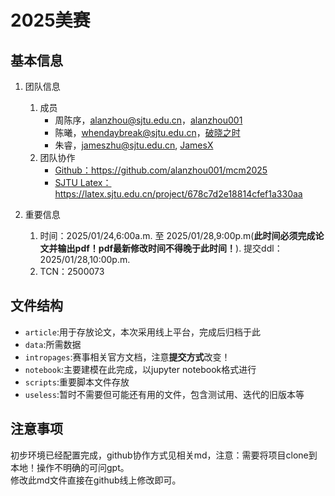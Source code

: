 # 2025美赛

## 基本信息

1. 团队信息
   1. 成员
      - 周陈序，alanzhou@sjtu.edu.cn，[alanzhou001](https://github.com/alanzhou001)
      - 陈曦，whendaybreak@sjtu.edu.cn，[破晓之时](https://github.com/When-DAYBREAK)
      - 朱睿，jameszhu@sjtu.edu.cn, [JamesX](https://github.com/jameszhu-pixel-time)
   2. 团队协作
      - [Github：](https://github.com/alanzhou001/mcm2025)https://github.com/alanzhou001/mcm2025
      - [SJTU Latex：](https://latex.sjtu.edu.cn/project/678c7d2e18814cfef1a330aa)https://latex.sjtu.edu.cn/project/678c7d2e18814cfef1a330aa

2. 重要信息
   1. 时间：2025/01/24,6:00a.m. 至 2025/01/28,9:00p.m(**此时间必须完成论文并输出pdf！pdf最新修改时间不得晚于此时间！**). 提交ddl：2025/01/28,10:00p.m.
   2. TCN：2500073

## 文件结构

- `article`:用于存放论文，本次采用线上平台，完成后归档于此
- `data`:所需数据
- `intropages`:赛事相关官方文档，注意**提交方式**改变！
- `notebook`:主要建模在此完成，以jupyter notebook格式进行
- `scripts`:重要脚本文件存放
- `useless`:暂时不需要但可能还有用的文件，包含测试用、迭代的旧版本等

## 注意事项

初步环境已经配置完成，github协作方式见相关md，注意：需要将项目clone到本地！操作不明确的可问gpt。  
修改此md文件直接在github线上修改即可。
